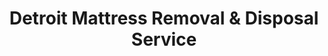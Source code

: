 ---
layout: location.njk
title: Detroit Mattress Removal & Disposal Service
description: Professional mattress removal in Detroit, Michigan. Next-day pickup  Licensed service for the Motor City's growing neighborhoods with Victorian mansion and modern development expertise.
permalink: /mattress-removal/michigan/detroit/
city: Detroit
state: Michigan
stateSlug: michigan
tier: 1
coordinates: 
  lat: 42.3314
  lng: -83.0458
pricing:
  startingPrice: 125
  single: 125
  queen: 155
  king: 180
  boxSpring: 30
pageContent:
  heroDescription: "Professional mattress removal service in Detroit, Michigan - America's Motor City experiencing historic population growth. Next-day pickup serves downtown revival districts, historic Victorian neighborhoods, and emerging communities across all ZIP codes."
  aboutService: "Detroit mattress removal starts at $125, serving America's comeback city of 645,705 residents experiencing its first population growth in decades. We've recycled over 1 million mattresses nationwide, supporting Detroit's renaissance from downtown luxury condos to restored Victorian mansions in Brush Park. Our service eliminates the coordination required with Priority Waste and WM while providing immediate pickup for residents navigating the city's economic transformation. Detroit's unique blend of historic architecture, modern infill development, automotive heritage, and cultural landmarks requires expertise in everything from narrow 19th-century mansion stairs to contemporary high-rise building logistics."
  serviceAreasIntro: "Comprehensive mattress pickup throughout Detroit's diverse districts - from historic Corktown to thriving Downtown:"
  regulationsCompliance: "Detroit's waste management operates through multiple providers - Priority Waste serves East and Southwest Detroit while WM handles Westside residents, with weekly bulk pickup coordination required. Our specialized service eliminates provider coordination and scheduling delays, offering immediate booking regardless of your Detroit location or assigned waste company. We handle all logistics including mandatory plastic wrapping requirements while ensuring proper disposal through certified facilities that support Detroit's environmental sustainability goals during its economic recovery."
  environmentalImpact: "Every Detroit mattress supports the city's environmental recovery through our proven recycling network. Detroit's revitalization emphasizes sustainable practices alongside economic growth - our systematic material recovery transforms discarded mattresses into reusable components just like the city transforms abandoned spaces into thriving neighborhoods. Steel springs become automotive industry materials, foam converts to cushioning products, and wood transforms into mulch for Detroit's expanding urban agriculture initiatives, achieving 75% recovery rates that align with the Motor City's commitment to responsible development."
  howItWorksScheduling: "Flexible scheduling designed for Detroit's diverse community needs - from automotive industry shift workers to Motown cultural district professionals. We accommodate downtown construction projects, Victorian renovation schedules, and the dynamic pace of a city experiencing unprecedented growth and development across its 139 square miles."
  howItWorksService: "Our licensed teams navigate Detroit's architectural diversity - from restored Victorian mansions in Brush Park to modern riverfront high-rises, historic Corktown row houses to contemporary Eastern Market mixed-use buildings. We understand narrow historic staircases, freight elevator access in converted industrial lofts, and coordination requirements in both established neighborhoods and rapidly developing districts throughout the Motor City."
  howItWorksDisposal: "Your Detroit mattress enters our nationwide environmental program that has processed over 1 million mattresses. Components receive certified processing through specialized facilities where materials support Michigan's manufacturing economy - steel returns to automotive production, foam becomes industrial cushioning, and textiles join sustainable manufacturing streams, creating a circular economy that honors Detroit's industrial heritage while building its sustainable future."
  sidebarStats:
    mattressesRemoved: "8,467"
neighborhoods: [
  {
    "name": "Downtown Detroit",
    "zipCodes": [
      "48226"
    ]
  },
  {
    "name": "Midtown",
    "zipCodes": [
      "48201"
    ]
  },
  {
    "name": "Corktown",
    "zipCodes": [
      "48216"
    ]
  },
  {
    "name": "Brush Park",
    "zipCodes": [
      "48201"
    ]
  },
  {
    "name": "Eastern Market",
    "zipCodes": [
      "48207"
    ]
  },
  {
    "name": "Riverfront District",
    "zipCodes": [
      "48226"
    ]
  },
  {
    "name": "Belle Isle",
    "zipCodes": [
      "48207"
    ]
  },
  {
    "name": "Southwest Detroit",
    "zipCodes": [
      "48210"
    ]
  },
  {
    "name": "New Center",
    "zipCodes": [
      "48202"
    ]
  },
  {
    "name": "West Village",
    "zipCodes": [
      "48214"
    ]
  },
  {
    "name": "Boston Edison",
    "zipCodes": [
      "48206"
    ]
  },
  {
    "name": "Woodbridge",
    "zipCodes": [
      "48226"
    ]
  },
  {
    "name": "Indian Village",
    "zipCodes": [
      "48214"
    ]
  },
  {
    "name": "Palmer Woods",
    "zipCodes": [
      "48203"
    ]
  },
  {
    "name": "Rosedale Park",
    "zipCodes": [
      "48223"
    ]
  }
]
zipCodes: [
  "48201",
  "48202",
  "48203",
  "48204",
  "48205",
  "48206",
  "48207",
  "48208",
  "48209",
  "48210",
  "48211",
  "48212",
  "48213",
  "48214",
  "48215",
  "48216",
  "48217",
  "48218",
  "48219",
  "48221",
  "48222",
  "48223",
  "48224",
  "48225",
  "48226",
  "48227",
  "48228",
  "48234",
  "48235",
  "48238",
  "48255"
]
recyclingPartners: [
  "Priority Waste Detroit",
  "WM Detroit Division", 
  "Certified Mattress Recycling Network",
  "Michigan Recycling Coalition"
]
localRegulations: "Detroit operates dual waste management systems with Priority Waste serving East and Southwest areas while WM handles Westside residents, both offering weekly bulk pickup with advance coordination. Our professional service eliminates provider confusion and scheduling complexity by providing immediate booking citywide regardless of assigned waste company. We handle all preparation requirements including plastic wrapping while ensuring certified recycling that supports Detroit's environmental sustainability goals during the city's historic economic and population recovery."
nearbyCities: [
  {
    "name": "Dearborn",
    "slug": "dearborn",
    "distance": 10,
    "isSuburb": true
  },
  {
    "name": "Dearborn Heights",
    "slug": "dearborn-heights",
    "distance": 12,
    "isSuburb": true
  },
  {
    "name": "Farmington Hills",
    "slug": "farmington-hills",
    "distance": 25,
    "isSuburb": true
  },
  {
    "name": "Livonia",
    "slug": "livonia",
    "distance": 20,
    "isSuburb": true
  },
  {
    "name": "Novi",
    "slug": "novi",
    "distance": 28,
    "isSuburb": true
  },
  {
    "name": "Pontiac",
    "slug": "pontiac",
    "distance": 32,
    "isSuburb": true
  },
  {
    "name": "Rochester Hills",
    "slug": "rochester-hills",
    "distance": 35,
    "isSuburb": true
  },
  {
    "name": "Royal Oak",
    "slug": "royal-oak",
    "distance": 15,
    "isSuburb": true
  },
  {
    "name": "Southfield",
    "slug": "southfield",
    "distance": 18,
    "isSuburb": true
  },
  {
    "name": "St. Clair Shores",
    "slug": "st-clair-shores",
    "distance": 22,
    "isSuburb": true
  },
  {
    "name": "Sterling Heights",
    "slug": "sterling-heights",
    "distance": 25,
    "isSuburb": true
  },
  {
    "name": "Taylor",
    "slug": "taylor",
    "distance": 18,
    "isSuburb": true
  },
  {
    "name": "Troy",
    "slug": "troy",
    "distance": 28,
    "isSuburb": true
  },
  {
    "name": "Warren",
    "slug": "warren",
    "distance": 20,
    "isSuburb": true
  }
]
reviews:
  count: 267
  featured: [
  {
    "text": "We just moved into our house in Brush Park and had some old mattresses left by the previous owners in the third floor. I was worried about getting them down those narrow staircases without damaging the floors, but this team handled it perfectly. They used protective padding and were really careful with the original hardwood. Great service and they clearly know Detroit's older homes well.",
    "author": "Jennifer Walsh",
    "neighborhood": "Brush Park"
  },
  {
    "text": "Work at Ford, needed pickup ASAP. Called Tuesday, done Wednesday morning. Quick and easy.",
    "author": "Marcus T.",
    "neighborhood": "Southwest Detroit"  
  },
  {
    "text": "Okay so like, I just moved to Detroit from Portland for a tech job downtown and honestly had no idea how trash pickup worked here with the different companies and everything? It's actually pretty confusing when you're new to the city. But these guys made it so simple - just booked online and they handled everything. Super professional team that clearly knows Detroit well, and they were telling me about all the cool development happening in my Midtown building. Made me feel even better about my move to the Motor City. The service was fast, reasonably priced, and way less complicated than trying to figure out the city system. Definitely using them again when friends visit and crash on air mattresses!",
    "author": "Sarah Kim",
    "neighborhood": "Midtown"
  }
]
faqs: [
  {
    "question": "How much does mattress removal cost in Detroit?",
    "answer": "Mattress removal in Detroit starts at $125 for a single mattress. Two-piece sets (mattress + box spring) cost $155, and three-piece sets are $180. All pricing includes pickup, transportation, and eco-friendly recycling through our certified environmental program that supports Detroit's sustainable development goals."
  },
  {
    "question": "How does your service work with Detroit's dual waste management system?",
    "answer": "Detroit uses Priority Waste for East and Southwest areas and WM for Westside residents, each requiring different coordination for bulk pickup. Our service eliminates this confusion by providing immediate citywide booking regardless of your assigned waste company. We handle all logistics and requirements while meeting the same disposal standards through certified recycling facilities."
  },
  {
    "question": "Can you handle pickup from Detroit's historic Victorian mansions?",
    "answer": "Absolutely! We specialize in Detroit's architectural heritage including restored Victorian mansions in Brush Park, historic Corktown row houses, and grand homes in Boston Edison and Indian Village. Our team navigates narrow 19th-century staircases, protects original hardwood and plaster, and understands the unique access challenges of Detroit's historic neighborhoods."
  },
  {
    "question": "What areas of Detroit do you serve?",
    "answer": "We serve all of Detroit including Downtown, Midtown, Corktown, Brush Park, Eastern Market, Southwest Detroit, and every neighborhood throughout the Motor City. Our comprehensive coverage spans all 31 ZIP codes from riverfront districts to historic residential areas across Detroit's 139 square miles."
  },
  {
    "question": "Do you work around Detroit's automotive industry schedules?",
    "answer": "Yes! We understand Detroit's automotive workforce operates on various shift patterns at Ford, GM, Stellantis, and supplier facilities throughout the region. We offer flexible scheduling including early morning, evening, and weekend appointments to accommodate plant schedules, overtime shifts, and the 24-hour nature of automotive manufacturing."
  },
  {
    "question": "Can you navigate Detroit's mixed architecture of old and new buildings?",
    "answer": "Definitely! From converted industrial lofts in Eastern Market to luxury riverfront high-rises downtown, restored mansions in Palmer Woods to contemporary infill housing in recovering neighborhoods, we understand Detroit's diverse building types. We handle everything from freight elevator access to Victorian mansion logistics with professional coordination."
  },
  {
    "question": "How does Detroit mattress recycling support the local economy?",
    "answer": "Your mattress joins our certified recycling network that processes components back into Michigan's manufacturing economy. Steel springs return to automotive production, foam becomes industrial cushioning for local manufacturers, and textiles join sustainable production streams. This creates a circular economy that honors Detroit's industrial heritage while building its sustainable future."
  },
  {
    "question": "Are you licensed to operate throughout Detroit and Wayne County?",
    "answer": "Yes, we are fully licensed and insured to operate throughout Detroit and Wayne County, complying with all Michigan environmental regulations and municipal requirements. We maintain comprehensive liability coverage and work with both Priority Waste and WM service areas while providing reliable service that matches Detroit's rising standards during the city's economic renaissance."
  }
]
schema: |
  {
    "@context": "https://schema.org",
    "@type": "LocalBusiness",
    "name": "A Bedder World Detroit",
    "description": "Professional mattress removal service in Detroit, Michigan. Licensed service for the Motor City's growing neighborhoods with Victorian mansion and modern development expertise.",
    "url": "https://abedderworld.com/mattress-removal/michigan/detroit/",
    "telephone": "720-263-6094",
    "address": {
      "@type": "PostalAddress",
      "addressLocality": "Detroit",
      "addressRegion": "Michigan",
      "addressCountry": "US"
    },
    "geo": {
      "@type": "GeoCoordinates",
      "latitude": "42.3314",
      "longitude": "-83.0458"
    },
    "areaServed": {
      "@type": "City",
      "name": "Detroit"
    },
    "priceRange": "$125-$180",
    "aggregateRating": {
      "@type": "AggregateRating",
      "ratingValue": "4.9",
      "reviewCount": "267"
    }
  }
---